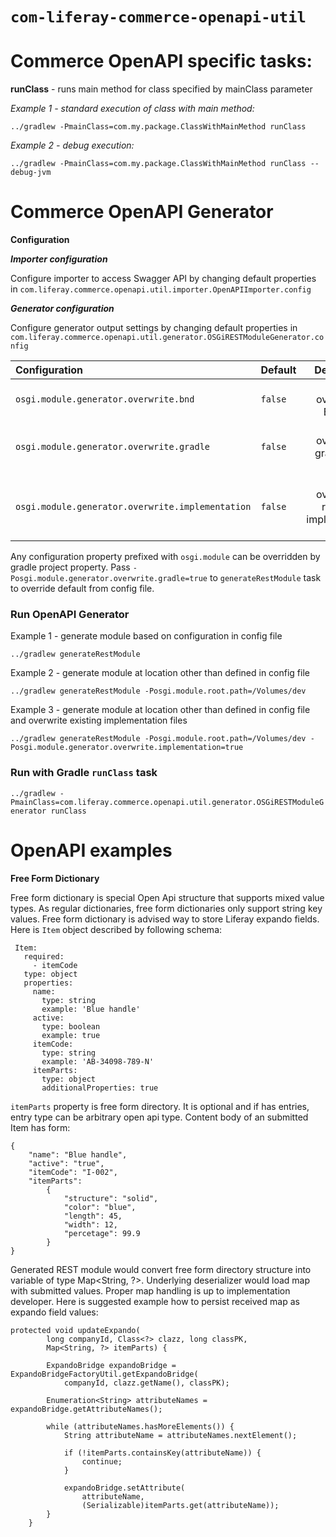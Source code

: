 # `com-liferay-commerce-openapi-util`

# Commerce OpenAPI specific tasks:

**runClass** - runs main method for class specified by mainClass parameter

*Example 1 - standard execution of class with main method:*

`../gradlew -PmainClass=com.my.package.ClassWithMainMethod runClass`

*Example 2 - debug execution:*

`../gradlew -PmainClass=com.my.package.ClassWithMainMethod runClass --debug-jvm`

# Commerce OpenAPI Generator

**Configuration**

***Importer configuration***

Configure importer to access Swagger API by changing default properties in
`com.liferay.commerce.openapi.util.importer.OpenAPIImporter.config`

***Generator configuration***

Configure generator output settings by changing default properties in
`com.liferay.commerce.openapi.util.generator.OSGiRESTModuleGenerator.config`

| Configuration | Default | Description |
|:---|:---|:---:|
| `osgi.module.generator.overwrite.bnd` | `false` | avoid overwriting BND file |
| `osgi.module.generator.overwrite.gradle` | `false` | avoid overwriting gradle build file |
| `osgi.module.generator.overwrite.implementation` | `false` | avoid overwriting resource implementation files |

Any configuration property prefixed with ``osgi.module`` can be overridden by gradle project property. Pass `-Posgi.module.generator.overwrite.gradle=true` to `generateRestModule` task to override default from config file.  
### Run OpenAPI Generator
Example 1 - generate module based on configuration in config file

`../gradlew generateRestModule`

Example 2 - generate module at location other than defined in config file

`../gradlew generateRestModule -Posgi.module.root.path=/Volumes/dev`

Example 3 - generate module at location other than defined in config file and overwrite existing implementation files

`../gradlew generateRestModule -Posgi.module.root.path=/Volumes/dev -Posgi.module.generator.overwrite.implementation=true`

### Run with Gradle `runClass` task

`../gradlew -PmainClass=com.liferay.commerce.openapi.util.generator.OSGiRESTModuleGenerator runClass`

# OpenAPI examples

**Free Form Dictionary**

Free form dictionary is special Open Api structure that supports mixed value types. As regular dictionaries, free form dictionaries only support string key values. Free form dictionary is advised way to store Liferay expando fields.
Here is `Item` object described by following schema: 
```
 Item:
   required:
     - itemCode
   type: object
   properties:
     name:
       type: string
       example: 'Blue handle'
     active:
       type: boolean
       example: true
     itemCode:
       type: string
       example: 'AB-34098-789-N'
     itemParts:
       type: object
       additionalProperties: true
```
`itemParts` property is free form directory. It is optional and if has entries, entry type can be arbitrary open api type.
Content body of an submitted Item has form:
```
{
    "name": "Blue handle",
    "active": "true",
    "itemCode": "I-002",
    "itemParts": 
        {
            "structure": "solid",
            "color": "blue",
            "length": 45,
            "width": 12,
            "percetage": 99.9
        }
}
```
Generated REST module would convert free form directory structure into variable of type Map<String, ?>. Underlying deserializer would load map with submitted values.  Proper map handling is up to implementation developer. Here is suggested example how to persist received map as expando field values:
```
protected void updateExpando(
		long companyId, Class<?> clazz, long classPK,
		Map<String, ?> itemParts) {

		ExpandoBridge expandoBridge = ExpandoBridgeFactoryUtil.getExpandoBridge(
			companyId, clazz.getName(), classPK);

		Enumeration<String> attributeNames = expandoBridge.getAttributeNames();

		while (attributeNames.hasMoreElements()) {
			String attributeName = attributeNames.nextElement();

			if (!itemParts.containsKey(attributeName)) {
				continue;
			}

			expandoBridge.setAttribute(
				attributeName,
				(Serializable)itemParts.get(attributeName));
		}
	}
```
